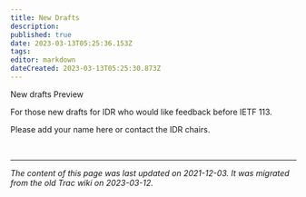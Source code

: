 ```yaml
---
title: New Drafts
description: 
published: true
date: 2023-03-13T05:25:36.153Z
tags: 
editor: markdown
dateCreated: 2023-03-13T05:25:30.873Z
---
```


 New drafts Preview

For those new drafts for IDR who would like feedback before IETF 113.

Please add your name here or contact the IDR chairs.


&nbsp;
&nbsp;
&nbsp;

---

*The content of this page was last updated on 2021-12-03. It was migrated from the old Trac wiki on 2023-03-12.*